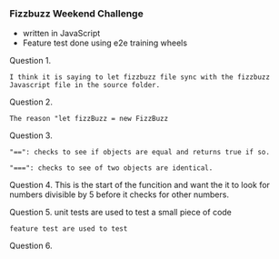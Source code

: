 ### Fizzbuzz Weekend Challenge
- written in JavaScript 
- Feature test done using e2e training wheels



Question 1. 

    I think it is saying to let fizzbuzz file sync with the fizzbuzz Javascript file in the source folder.

Question 2.

    The reason "let fizzBuzz = new FizzBuzz

Question 3.

    "==": checks to see if objects are equal and returns true if so.

    "===": checks to see of two objects are identical.

Question 4.
    This is the start of the funcition and want the it to look for numbers divisible by 5 before it checks for other numbers.

Question 5.
    unit tests are used to test a small piece of code

    feature test are used to test

Question 6.


